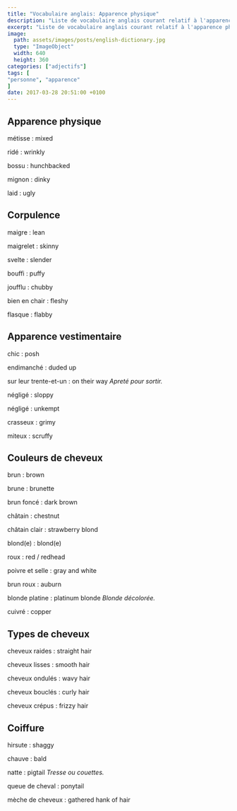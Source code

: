 ```yaml
---
title: "Vocabulaire anglais: Apparence physique"
description: "Liste de vocabulaire anglais courant relatif à l'apparence physique d'une personne."
excerpt: "Liste de vocabulaire anglais courant relatif à l'apparence physique d'une personne."
image:
  path: assets/images/posts/english-dictionary.jpg
  type: "ImageObject"
  width: 640
  height: 360
categories: ["adjectifs"]
tags: [
"personne", "apparence"
]
date: 2017-03-28 20:51:00 +0100
---
```


## Apparence physique

métisse
: mixed

ridé
: wrinkly

bossu
: hunchbacked

mignon
: dinky

laid
: ugly


## Corpulence

maigre
: lean

maigrelet
: skinny

svelte
: slender

bouffi
: puffy

joufflu
: chubby

bien en chair
: fleshy

flasque
: flabby


## Apparence vestimentaire

chic
: posh

endimanché
: duded up

sur leur trente-et-un
: on their way
*Apreté pour sortir.*

négligé
: sloppy

négligé
: unkempt

crasseux
: grimy

miteux
: scruffy


## Couleurs de cheveux

brun
: brown

brune
: brunette

brun foncé
: dark brown

châtain
: chestnut

châtain clair
: strawberry blond

blond(e)
: blond(e)

roux
: red / redhead

poivre et selle
: gray and white

brun roux
: auburn

blonde platine
: platinum blonde
*Blonde décolorée.*

cuivré
: copper


## Types de cheveux

cheveux raides
: straight hair

cheveux lisses
: smooth hair

cheveux ondulés
: wavy hair

cheveux bouclés
: curly hair

cheveux crépus
: frizzy hair


## Coiffure

hirsute
: shaggy

chauve
: bald

natte
: pigtail
*Tresse ou couettes.*

queue de cheval
: ponytail

mèche de cheveux
: gathered hank of hair 
